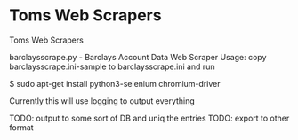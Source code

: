 # Toms Web Scrapers
Toms Web Scrapers

barclaysscrape.py - Barclays Account Data Web Scraper
Usage: copy barclaysscrape.ini-sample to barclaysscrape.ini and run

$ sudo apt-get install python3-selenium chromium-driver

Currently this will use logging to output everything

TODO: output to some sort of DB and uniq the entries
TODO: export to other format

